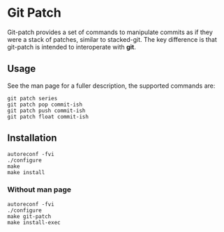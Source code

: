 # Git Patch

Git-patch provides a set of commands to manipulate commits as if they were a
stack of patches, similar to stacked-git. The key difference is that git-patch
is intended to interoperate with **git**.

## Usage
See the man page for a fuller description, the supported commands are:
```
git patch series
git patch pop commit-ish
git patch push commit-ish
git patch float commit-ish
```

## Installation
```
autoreconf -fvi
./configure
make
make install
```

### Without man page
```
autoreconf -fvi
./configure
make git-patch
make install-exec
```
